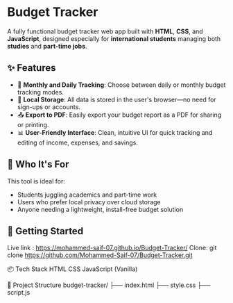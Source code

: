 # Budget Tracker

A fully functional budget tracker web app built with **HTML**, **CSS**, and **JavaScript**, designed especially for **international students** managing both **studies** and **part-time jobs**.

## ✨ Features

- 📆 **Monthly and Daily Tracking**: Choose between daily or monthly budget tracking modes.
- 💾 **Local Storage**: All data is stored in the user's browser—no need for sign-ups or accounts.
- 📤 **Export to PDF**: Easily export your budget report as a PDF for sharing or printing.
- 📊 **User-Friendly Interface**: Clean, intuitive UI for quick tracking and editing of income, expenses, and savings.

## 🎯 Who It's For

This tool is ideal for:
- Students juggling academics and part-time work
- Users who prefer local privacy over cloud storage
- Anyone needing a lightweight, install-free budget solution

## 🚀 Getting Started
Live link : https://mohammed-saif-07.github.io/Budget-Tracker/
Clone: 
   git clone https://github.com/Mohammed-Saif-07/Budget-Tracker.git

   
📦 Tech Stack
HTML
CSS
JavaScript (Vanilla)


📁 Project Structure
budget-tracker/
├── index.html
├── style.css
├── script.js
